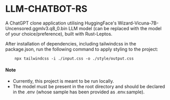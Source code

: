 # LLM-CHATBOT-RS

A ChatGPT clone application utilising HuggingFace's Wizard-Vicuna-7B-Uncensored.ggmlv3.q8_0.bin LLM model (can be replaced with the model of your choice/preference), built with Rust-Leptos.

After installation of dependencies, including tailwindcss in the package.json, run the following command to apply styling to the project:

        npx tailwindcss -i ./input.css -o ./style/output.css


#### Note
- Currently, this project is meant to be run locally.
- The model must be present in the root directory and should be declared in the .env (whose sample has been provided as .env.sample).